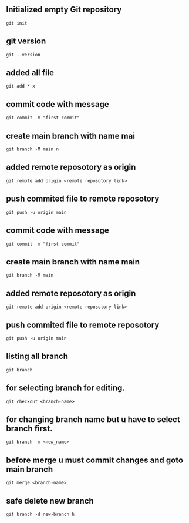 ## Initialized empty Git repository
```
git init 
```
## git version
```
git --version 
```
## added all file
```
git add * x
``` 
## commit code with message
```
git commit -m "first commit" 
```
## create main branch with name mai
```
git branch -M main n
```
## added remote reposotory as origin 
```
git remote add origin <remote reposotory link> 
```
## push commited file to remote reposotory
```
git push -u origin main 
```
## commit code with message
```
git commit -m "first commit" 
```
## create main branch with name main
```
git branch -M main 
```
## added remote reposotory as origin 
```
git remote add origin <remote reposotory link> 
```
## push commited file to remote reposotory
```
git push -u origin main 
```
##  listing all branch
```
git branch 
```
## for selecting branch for editing.
```
git checkout <branch-name>
```
## for changing branch name but u have to select branch first.
```
git branch -m <new_name> 
```
## before merge u must commit changes and goto main branch
```
git merge <branch-name> 
```
## safe delete new branch
```
git branch -d new-branch h
```



